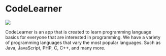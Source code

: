 # CodeLearner
 
![](https://www.linkpicture.com/q/CodeLearner_1.png)

CodeLearner is an app that is created to learn programming language basics for everyone that are interested in programming. We have a variety of programming languages that vary the most popular languages. Such as Java, JavaScript, PHP, C, C++, and many more.


